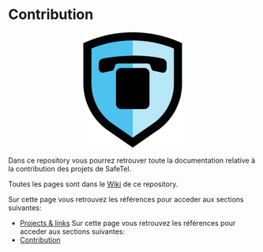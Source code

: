 # Contribution

<p align="center">
    <img src="https://github.com/SafeTel/Contribution/blob/master/images/Bouclier%20Safetel.png" width="200">
</p>

Dans ce repository vous pourrez retrouver toute la documentation relative à la contribution des projets de SafeTel.

Toutes les pages sont dans le [Wiki](https://github.com/SafeTel/Contribution/wiki) de ce repository.

Sur cette page vous retrouvez les références pour acceder aux sections suivantes:
- [Projects & links](https://github.com/SafeTel/Contribution/wiki/SafeTel-Projects)
Sur cette page vous retrouvez les références pour acceder aux sections suivantes:
- [Contribution](https://github.com/SafeTel/Contribution/wiki/Resume-Contribution)
